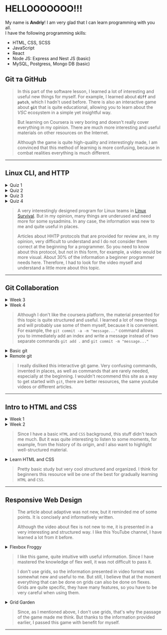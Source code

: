 # HELLOOOOOOO!!!

My name is **Andriy**! I am very glad that I can learn programming with you all.\
I have the following programming skills:
* HTML, CSS, SCSS
* JavaScript
* React
* Node JS: Express and Nest JS (basic)
* MySQL, Postgress, Mongo DB (basic)

## Git та GitHub
>In this part of the software lesson, I learned a lot of interesting and useful new things for myself.
>For example, I learned about **`diff`** and **`patch`**, which I hadn't used before. There is also an interactive game about **`git`** that is quite educational, allowing you to learn about the *VSC* ecosystem in a simple yet insightful way.
>
>But learning on Coursera is very boring and doesn't really cover everything in my opinion. There are much more interesting and useful materials on other resources on the Internet.
>
>Although the game is quite high-quality and interestingly made, I am convinced that this method of learning is more confusing, because in combat realities everything is much different.
***

## Linux CLI, and HTTP
<details>
 <summary>Quiz 1</summary>

 ![quiz_1](./task_linux_cli/quiz_1.png)
</details>

<details>
 <summary>Quiz 2</summary>

 ![quiz_2](./task_linux_cli/quiz_2.png)
</details>

<details>
 <summary>Quiz 3</summary>

 ![quiz_3](./task_linux_cli/quiz_3.png)
</details>

<details>
 <summary>Quiz 4</summary>
 
 ![quiz_4](./task_linux_cli/quiz_4.png)
</details>

>A very interestingly designed program for Linux teams in [Linux Survival](https://linuxsurvival.com/linux-tutorial-introduction/). But in my opinion, many things are underused and need more for some sysadmins. 
>In any case, the information was new to me and quite useful in places.
>
>Articles about HHTP protocols that are provided for review are, in my opinion, very difficult to understand and I do not consider them correct at the beginning for a programmer. So you need to know about this protocol, but not in this form, for example, a video would be more visual. 
>About 30% of the information a beginner programmer needs here. Therefore, I had to look for the video myself and understand a little more about this topic.
***

## Git Collaboration
<details>
 <summary>Week 3</summary>
 
 ![week_3](./task_git_collaboration/week_3.png)
</details>

<details>
 <summary>Week 4</summary>
 
 ![week_4](./task_git_collaboration/week_4.png)
</details>

>Although I don't like the coursera platform, the material presented for this topic is quite structured and useful. I learned a lot of new things and will probably use some of them myself, because it is convenient. For example, the `git commit -a -m "message..."` command allows you to immediately add an index and write a message instead of two separate commands `git add .` and `git commit -m "message..."`

<details>
 <summary>Basic git</summary>
 
 ![basic_git](./task_git_collaboration/basic_git.png)
</details>

<details>
 <summary>Remote git</summary>
 
 ![remote_git](./task_git_collaboration/remote_git.png)
</details>

>I really disliked this interactive git game. Very confusing commands, invented in places, as well as commands that are rarely needed, especially at the beginning. I wouldn't recommend this site as a way to get started with `git`, there are better resources, the same youtube videos or different articles.
***

## Intro to HTML and CSS
<details>
 <summary>Week 1</summary>
 
 ![week_1](./task_html_css_intro/week%201.png)
</details>

<details>
 <summary>Week 2</summary>
 
 ![week_2](./task_html_css_intro/week%202.png)
</details>

>Since I have a basic `HTML` and `CSS` background, this stuff didn't teach me much. But it was quite interesting to listen to some moments, for example, from the history of its origin, and I also want to highlight well-structured material.

<details>
 <summary>Learn HTML and CSS</summary>
 
 ![HTML_CSS](./task_html_css_intro/learn%20HTML%20and%20CSS.png)
</details>

>Pretty basic study but very cool structured and organized. I think for beginners this resource will be one of the best for gradually learning `HTML` and `CSS`.
***

## Responsive Web Design
>The article about adaptive was not new, but it reminded me of some points. It is concisely and informatively written.
>
>Although the video about flex is not new to me, it is presented in a very interesting and structured way. I like this YouTube channel, I have learned a lot from it before.

<details>
 <summary>Flexbox Froggy</summary>
 
 ![flexbox_froggy](./task_responsive_web_design/flexbox_froggy.png)
</details>

>I like this game, quite intuitive with useful information. Since I have mastered the knowledge of flex well, it was not difficult to pass it.

>I don't use grids, so the information presented in video format was somewhat new and useful to me. But still, I believe that at the moment everything that can be done on grids can also be done on flexes. Grids are quite specific, they have many features, so you have to be very careful when using them.

<details>
 <summary>Grid Garden</summary>
 
 ![grid_garden](./task_responsive_web_design/grid_garden.png)
</details>

>Since, as I mentioned above, I don't use grids, that's why the passage of the game made me think. But thanks to the information provided earlier, I passed this game with benefit for myself.
***